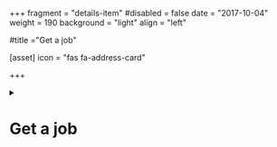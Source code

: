 +++
fragment = "details-item"
#disabled = false
date = "2017-10-04"
weight = 190
background = "light"
align = "left"

#title ="Get a job"

[asset]
  icon = "fas fa-address-card"


+++

<details>
<summary>

# Get a job

</summary>

If you receive social assistance:

The Region of Waterloo and Wellington County offer courses and workshops to help people get a job. Ask your worker about the programs you can take to help you get ready for work or get a job.

If you do not receive social assistance:

Contact Agilec (formerly Northern Lights) to ask about programs to help you get ready for work or get a job.

http://www.agilec.ca/

These programs will help you find out what job you would be suited for, figure out what skills you need, get training if you need it, make a resume, and find jobs to apply for.

Do not pay for an online course without checking into it first! Some of these courses are a scam. Contact Agilec to ask about whether a course is legitimate or not.
  
</summary>

</details>


  

  

